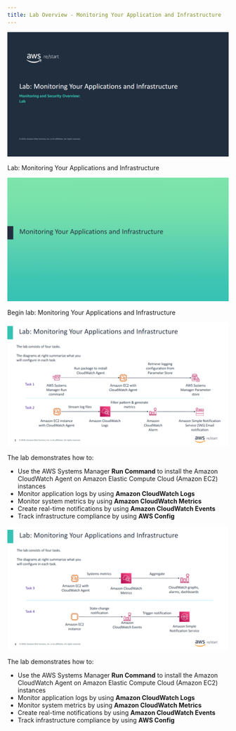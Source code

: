 ```yaml
---
title: Lab Overview - Monitoring Your Application and Infrastructure
---
```

![Lab: Monitoring Your Applications and Infrastructure](../../../assets/jumpstart/monitor-app/intro.png)

Lab: Monitoring Your Applications and Infrastructure

![Monitoring Your Applications and Infrastructure](../../../assets/jumpstart/monitor-app/monitor_app_infrastructure.png)

Begin lab: Monitoring Your Applications and Infrastructure

![Lab: Monitoring Your Applications and Infrastructure](../../../assets/jumpstart/monitor-app/monitor_task_chart.png)

The lab demonstrates how to:

- Use the AWS Systems Manager **Run Command** to install the Amazon CloudWatch Agent on Amazon Elastic Compute Cloud (Amazon EC2) instances  
- Monitor application logs by using **Amazon CloudWatch Logs**  
- Monitor system metrics by using **Amazon CloudWatch Metrics**  
- Create real-time notifications by using **Amazon CloudWatch Events**  
- Track infrastructure compliance by using **AWS Config**

![Lab: Monitoring Your Applications and Infrastructure](../../../assets/jumpstart/monitor-app/monitor_task_chart_2.png)

The lab demonstrates how to:

- Use the AWS Systems Manager **Run Command** to install the Amazon CloudWatch Agent on Amazon Elastic Compute Cloud (Amazon EC2) instances  
- Monitor application logs by using **Amazon CloudWatch Logs**  
- Monitor system metrics by using **Amazon CloudWatch Metrics**  
- Create real-time notifications by using **Amazon CloudWatch Events**  
- Track infrastructure compliance by using **AWS Config**

